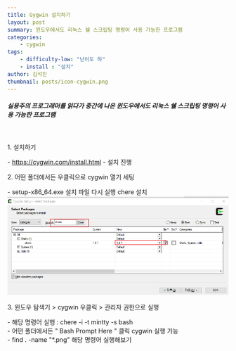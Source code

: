 ```yaml
---
title: Gygwin 설치하기
layout: post
summary: 윈도우에서도 리눅스 쉘 스크립팅 명령어 사용 가능한 프로그램 
categories: 
    - cygwin
tags: 
    - difficulty-low: "난이도 하"
    - install : "설치"
author: 김석진
thumbnail: posts/icon-cygwin.png
---
```

##### 실용주의 프로그래머를 읽다가 중간에 나온 윈도우에서도 리눅스 쉘 스크립팅 명령어 사용 가능한 프로그램 
<br>
<p class="bold-text"> 1. 설치하기 <p>
- <a href="https://cygwin.com/install.html" target="_blank">https://cygwin.com/install.html</a>
- 설치 진행

<p class="bold-text"> 2. 어떤 폴더에서든 우클릭으로 cygwin 열기 세팅 <p>
- setup-x86_64.exe 설치 파일 다시 실행 chere 설치 <br/> 
<img src="/assets/img/posts/cygwin/install.png"><br/> 

<p class="bold-text"> 3. 윈도우 탐색기 > cygwin 우클릭 > 관리자 권한으로 실행 <p>
- 해당 명령어 실행 : chere -i -t mintty -s bash<br/> 
- 어떤 폴더에서든 " Bash Prompt Here " 클릭  cygwin 실행 가능 <br/> 
- find . -name "*.png" 해당 명령어 실행해보기